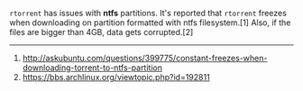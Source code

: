 `rtorrent` has issues with **ntfs** partitions.
It's reported that `rtorrent` freezes when downloading on partition formatted with ntfs filesystem.[1]
Also, if the files are bigger than 4GB, data gets corrupted.[2]


***

1. http://askubuntu.com/questions/399775/constant-freezes-when-downloading-torrent-to-ntfs-partition
2. https://bbs.archlinux.org/viewtopic.php?id=192811